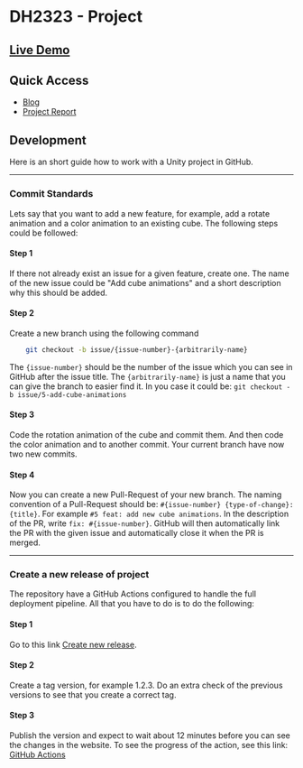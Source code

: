 # DH2323 - Project

## [Live Demo](https://kth-dh2323-computer-graphics.github.io/Project/)

## Quick Access
* [Blog](https://github.com/KTH-DH2323-Computer-Graphics/Project/discussions)
* [Project Report]()

## Development
Here is an short guide how to work with a Unity project in GitHub.

---
### Commit Standards
Lets say that you want to add a new feature, for example, add a rotate animation and a color animation to an existing cube. The following steps could be followed:

#### **Step 1**  
If there not already exist an issue for a given feature, create one. The name of the new issue could be "Add cube animations" and a short description why this should be added.

#### **Step 2**
Create a new branch using the following command
```bash
    git checkout -b issue/{issue-number}-{arbitrarily-name}
```
The `{issue-number}` should be the number of the issue which you can see in GitHub after the issue title. The `{arbitrarily-name}` is just a name that you can give the branch to easier find it. In you case it could be: `git checkout -b issue/5-add-cube-animations`

#### **Step 3**
Code the rotation animation of the cube and commit them. And then code the color animation and to another commit. Your current branch have now two new commits.  

#### **Step 4**
Now you can create a new Pull-Request of your new branch. The naming convention of a Pull-Request should be: `#{issue-number} {type-of-change}: {title}`. For example `#5 feat: add new cube animations`. In the description of the PR, write `fix: #{issue-number}`. GitHub will then automatically link the PR with the given issue and automatically close it when the PR is merged.

---

### Create a new release of project
The repository have a GitHub Actions configured to handle the full deployment pipeline. All that you have to do is to do the following:
#### Step 1
Go to this link [Create new release](https://github.com/KTH-DH2323-Computer-Graphics/Project/releases/new).

#### Step 2
Create a tag version, for example 1.2.3. Do an extra check of the previous versions to see that you create a correct tag.  

#### Step 3
Publish the version and expect to wait about 12 minutes before you can see the changes in the website. To see the progress of the action, see this link: [GitHub Actions](https://github.com/KTH-DH2323-Computer-Graphics/Project/actions)
